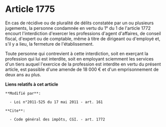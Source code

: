 # Article 1775

En cas de récidive ou de pluralité de délits constatée par un ou plusieurs jugements, la personne condamnée en vertu du 1° du
1 de l'article 1772 encourt l'interdiction d'exercer les professions d'agent d'affaires, de conseil fiscal, d'expert ou de
comptable, même à titre de dirigeant ou d'employé et, s'il y a lieu, la fermeture de l'établissement. 

Toute personne qui contrevient à cette interdiction, soit en exerçant la profession qui lui est interdite, soit en employant
sciemment les services d'un tiers auquel l'exercice de la profession est interdite en vertu du présent article, est passible
d'une amende de 18 000 € et d'un emprisonnement de deux ans au plus.

**Liens relatifs à cet article**

	**Modifié par**:

	  - Loi n°2011-525 du 17 mai 2011 - art. 161

	**Cite**:

	  - Code général des impôts, CGI. - art. 1772
